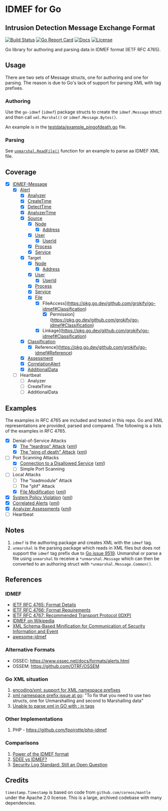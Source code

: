 # IDMEF for Go
## Intrusion Detection Message Exchange Format

[![Build Status][build-status-svg]][build-status-url]
[![Go Report Card][goreport-svg]][goreport-url]
[![Docs][docs-godoc-svg]][docs-godoc-url]
[![License][license-svg]][license-url]

 [build-status-svg]: https://github.com/grokify/go-idmef/workflows/go%20build/badge.svg
 [build-status-url]: https://github.com/grokify/go-idmef/actions
 [goreport-svg]: https://goreportcard.com/badge/github.com/grokify/go-idmef
 [goreport-url]: https://goreportcard.com/report/github.com/grokify/go-idmef
 [docs-godoc-svg]: https://pkg.go.dev/badge/github.com/grokify/go-idmef
 [docs-godoc-url]: https://pkg.go.dev/github.com/grokify/go-idmef
 [license-svg]: https://img.shields.io/badge/license-MIT-blue.svg
 [license-url]: https://github.com/grokify/go-idmef/blob/master/LICENSE

Go library for authoring and parsing data in
IDMEF format (IETF RFC 4765).

## Usage

There are two sets of Message structs, one for authoring and one for parsing. The reason is due to Go's lack of support for parsing XML with tag prefixes.

### Authoring

Use the `go-idmef` (`idmef`) package structs to create the `idmef.Message` struct and then call `xml.Marshal()` or `idmef.Message.Bytes()`.

An example is in the [testdata/example_pingofdeath.go](https://github.com/grokify/go-idmef/blob/v0.1.0/testdata/example_pingofdeath.go) file.

### Parsing

See [`unmarshal.ReadFile()`](https://pkg.go.dev/github.com/grokify/go-idmef/unmarshal#ReadFile) function for an example to parse aa IDMEF XML file.

## Coverage

- [x] [IDMEF-Message](https://pkg.go.dev/github.com/grokify/go-idmef#Message)
  - [x] [Alert](https://pkg.go.dev/github.com/grokify/go-idmef#Alert)
    - [x] [Analyzer](https://pkg.go.dev/github.com/grokify/go-idmef#Analyzer)
    - [x] [CreateTime](https://pkg.go.dev/github.com/grokify/go-idmef#Time)
    - [x] [DetectTime](https://pkg.go.dev/github.com/grokify/go-idmef#Time)
    - [x] [AnalyzerTime](https://pkg.go.dev/github.com/grokify/go-idmef#Time)
    - [x] [Source](https://pkg.go.dev/github.com/grokify/go-idmef#Source)
      - [x] [Node](https://pkg.go.dev/github.com/grokify/go-idmef#Node)
        - [x] [Address](https://pkg.go.dev/github.com/grokify/go-idmef#Address)
      - [x] [User](https://pkg.go.dev/github.com/grokify/go-idmef#User)
        - [x] [UserId](https://pkg.go.dev/github.com/grokify/go-idmef#UserId)
      - [x] [Process](https://pkg.go.dev/github.com/grokify/go-idmef#Process)
      - [x] [Service](https://pkg.go.dev/github.com/grokify/go-idmef#Service)
    - [x] Target
      - [x] [Node](https://pkg.go.dev/github.com/grokify/go-idmef#Node)
        - [x] [Address](https://pkg.go.dev/github.com/grokify/go-idmef#Address)
      - [x] [User](https://pkg.go.dev/github.com/grokify/go-idmef#User)
        - [x] [UserId](https://pkg.go.dev/github.com/grokify/go-idmef#UserId)
      - [x] [Process](https://pkg.go.dev/github.com/grokify/go-idmef#Process)
      - [x] [Service](https://pkg.go.dev/github.com/grokify/go-idmef#Service)
      - [x] [File](https://pkg.go.dev/github.com/grokify/go-idmef#File)
        - [x] FileAccess](https://pkg.go.dev/github.com/grokify/go-idmef#Classification)
          - [x] Permission](https://pkg.go.dev/github.com/grokify/go-idmef#Classification)
        - [x] Linkage](https://pkg.go.dev/github.com/grokify/go-idmef#Classification)
    - [x] [Classification](https://pkg.go.dev/github.com/grokify/go-idmef#Classification)
      - [x] Reference](https://pkg.go.dev/github.com/grokify/go-idmef#Reference)
    - [x] [Assessment](https://pkg.go.dev/github.com/grokify/go-idmef#Assessment)
    - [x] [CorrelationAlert](https://pkg.go.dev/github.com/grokify/go-idmef#CorrelationAlert)
    - [x] [AdditionalData](https://pkg.go.dev/github.com/grokify/go-idmef#AdditionalData)
  - [ ] Heartbeat
    - [ ] Analyzer
    - [ ] CreateTime
    - [ ] AdditionalData

## Examples

The examples in RFC 4765 are included and tested in this repo. Go and XML representations are provided, parsed and compared. The following is a lists of the examples in RFC 4765. 

- [x] Denial-of-Service Attacks
  - [x] [The "teardrop" Attack](testdata/example_dos_teardrop-attack.go) ([xml](testdata/example_dos_teardrop-attack.xml))
  - [x] [The "ping of death" Attack](testdata/example_dos_pingofdeath-attack.go) ([xml](testdata/example_dos_pingofdeath-attack.xml))
- [ ] Port Scanning Attacks
  - [x] [Connection to a Disallowed Service](testdata/example_port-scanning_connection-to-disallowed-service.go) ([xml](testdata/example_port-scanning_connection-to-disallowed-service.xml))
  - [ ] Simple Port Scanning
- [ ] Local Attacks
  - [ ] The "loadmodule" Attack
  - [ ] The "phf" Attack
  - [x] [File Modification](testdata/example_local-attacks_file-modification.go) ([xml](testdata/example_local-attacks_file-modification.xml))
- [x] [System Policy Violation](testdata/example_system-policy-violation.go) ([xml](testdata/example_system-policy-violation.xml))
- [x] [Correlated Alerts](testdata/example_correlated-alerts.go) ([xml](testdata/example_correlated-alerts.xml))
- [x] [Analyzer Assessments](testdata/example_analyzer-assessments.go) ([xml](testdata/example_analyzer-assessments.xml))
- [ ] Heartbeat

## Notes

1. `idmef` is the authoring package and creates XML with the `idmef` tag.
1. `unmarshal` is the parsing package which reads in XML files but does not support the `idmef` tag prefix due to [Go issue 9519](https://github.com/golang/go/issues/9519). Unmarshal or parse a file using `unmarshal` to receive a `*unmarshal.Message` which can then be converted to an authoring struct with `*unmarshal.Message.Common()`.

## References

### IDMEF

* [IETF RFC 4765: Format Details](https://datatracker.ietf.org/doc/html/rfc4765)
* [IETF RFC 4766: Format Requirements](https://datatracker.ietf.org/doc/html/rfc4766)
* [IETF RFC 4767: Recommended Transport Protocol (IDXP)](https://datatracker.ietf.org/doc/html/rfc4767)
* [IDMEF on Wikipedia](https://en.wikipedia.org/wiki/Intrusion_Detection_Message_Exchange_Format)
* [XML Schema-Based Minification for Communication of Security Information and Event](https://www.researchgate.net/publication/266563239_XML_Schema-Based_Minification_for_Communication_of_Security_Information_and_Event)
* [awesome-idmef](https://github.com/SECEF/awesome-idmef)

### Alternative Formats

* OSSEC: https://www.ossec.net/docs/formats/alerts.html
* OSSEM: https://github.com/OTRF/OSSEM

### Go XML situation

1. [encoding/xml: support for XML namespace prefixes](https://github.com/golang/go/issues/9519)
1. [xml namespace prefix issue at go](https://stackoverflow.com/questions/48609596/xml-namespace-prefix-issue-at-go): "To fix that you need to use two structs, one for Unmarshalling and second to Marshalling data"
1. [Unable to parse xml in GO with : in tags](https://stackoverflow.com/questions/34820549/unable-to-parse-xml-in-go-with-in-tags)

### Other Implementations

1. PHP - https://github.com/fpoirotte/php-idmef

### Comparisons

1. [Power of the IDMEF format](https://www.prelude-siem.com/en/power-of-the-idmef-format/)
1. [SDEE vs IDMEF?](https://seclists.org/focus-ids/2004/Mar/75)
1. [Security Log Standard: Still an Open Question](https://www.scip.ch/en/?labs.20180315)

## Credits

`timestamp.Timestamp` is based on code from `github.com/coreos/mantle` under the Apache 2.0 license. This is a large, archived
codebase with many dependencies.